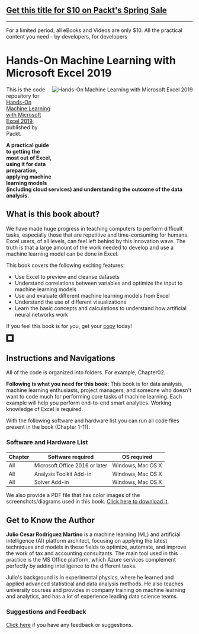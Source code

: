 ## [Get this title for $10 on Packt's Spring Sale](https://www.packt.com/B11258?utm_source=github&utm_medium=packt-github-repo&utm_campaign=spring_10_dollar_2022)
-----
For a limited period, all eBooks and Videos are only $10. All the practical content you need \- by developers, for developers

# Hands-On Machine Learning with Microsoft Excel 2019

<a href="https://www.packtpub.com/big-data-and-business-intelligence/hands-machine-learning-microsoft-excel-2019?utm_source=github&utm_medium=repository&utm_campaign=9781789345377"><img src="https://dz13w8afd47il.cloudfront.net/sites/default/files/imagecache/ppv4_main_book_cover/B11258_cover.png" alt="Hands-On Machine Learning with Microsoft Excel 2019" height="256px" align="right"></a>

This is the code repository for [Hands-On Machine Learning with Microsoft Excel 2019](https://www.packtpub.com/big-data-and-business-intelligence/hands-machine-learning-microsoft-excel-2019?utm_source=github&utm_medium=repository&utm_campaign=9781789345377 ), published by Packt.

**A practical guide to getting the most out of Excel, using it for data preparation, applying machine learning models (including cloud services) and understanding the outcome of the data analysis.**

## What is this book about?
We have made huge progress in teaching computers to perform difficult tasks, especially those that are repetitive and time-consuming for humans. Excel users, of all levels, can feel left behind by this innovation wave. The truth is that a large amount of the work needed to develop and use a machine learning model can be done in Excel.

This book covers the following exciting features:
* Use Excel to preview and cleanse datasets 
* Understand correlations between variables and optimize the input to machine learning models 
* Use and evaluate different machine learning models from Excel 
* Understand the use of different visualizations 
* Learn the basic concepts and calculations to understand how artificial neural networks work  

If you feel this book is for you, get your [copy](https://www.amazon.com/dp/1789345375) today!

<a href="https://www.packtpub.com/?utm_source=github&utm_medium=banner&utm_campaign=GitHubBanner"><img src="https://raw.githubusercontent.com/PacktPublishing/GitHub/master/GitHub.png" 
alt="https://www.packtpub.com/" border="5" /></a>

## Instructions and Navigations
All of the code is organized into folders. For example, Chapter02.


**Following is what you need for this book:**
This book is for data analysis, machine learning enthusiasts, project managers, and someone who doesn't want to code much for performing core tasks of machine learning. Each example will help you perform end-to-end smart analytics. Working knowledge of Excel is required.

With the following software and hardware list you can run all code files present in the book (Chapter 1-11).
### Software and Hardware List
| Chapter | Software required | OS required |
| -------- | ------------------------------------ | ----------------------------------- |
| All | Microsoft Office 2016 or later | Windows, Mac OS X |
| All | Analysis Toolkit Add-in | Windows, Mac OS X |
| All | Solver Add-in | Windows, Mac OS X |


We also provide a PDF file that has color images of the screenshots/diagrams used in this book. [Click here to download it](https://www.packtpub.com/sites/default/files/downloads/9781789345377_ColorImages.pdf).


## Get to Know the Author
**Julio Cesar Rodriguez Martino**
is a machine learning (ML) and artificial intelligence (AI) platform architect, focusing on applying the latest techniques and models in these fields to optimize, automate, and improve the work of tax and accounting consultants. The main tool used in this practice is the MS Office platform, which Azure services complement perfectly by adding intelligence to the different tasks.

Julio's background is in experimental physics, where he learned and applied advanced statistical and data analysis methods. He also teaches university courses and provides in company training on machine learning and analytics, and has a lot of experience leading data science teams.

### Suggestions and Feedback
[Click here](https://docs.google.com/forms/d/e/1FAIpQLSdy7dATC6QmEL81FIUuymZ0Wy9vH1jHkvpY57OiMeKGqib_Ow/viewform) if you have any feedback or suggestions.


